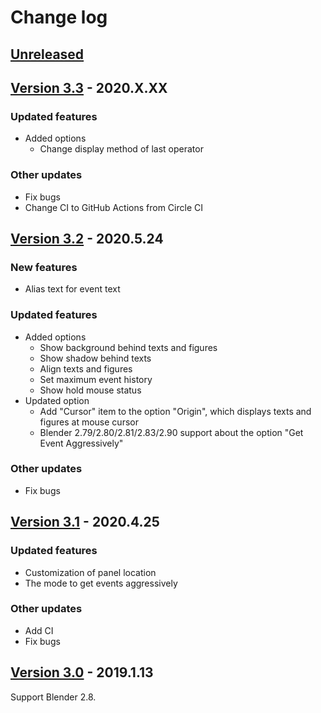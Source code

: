 # Change log


## [Unreleased](https://github.com/nutti/Screencast-Keys/compare/v3.3...master)


## [Version 3.3](https://github.com/nutti/Screencast-Keys/compare/v3.2...v3.3) - 2020.X.XX

### Updated features

* Added options
  * Change display method of last operator


### Other updates

* Fix bugs
* Change CI to GitHub Actions from Circle CI


## [Version 3.2](https://github.com/nutti/Screencast-Keys/compare/v3.1...v3.2) - 2020.5.24

### New features

* Alias text for event text


### Updated features

* Added options
  * Show background behind texts and figures
  * Show shadow behind texts
  * Align texts and figures
  * Set maximum event history
  * Show hold mouse status
* Updated option
  * Add "Cursor" item to the option "Origin", which displays texts and figures at mouse cursor
  * Blender 2.79/2.80/2.81/2.83/2.90 support about the option "Get Event Aggressively"


### Other updates

* Fix bugs


## [Version 3.1](https://github.com/nutti/Screencast-Keys/compare/v3.0...v3.1) - 2020.4.25

### Updated features

* Customization of panel location
* The mode to get events aggressively


### Other updates

* Add CI
* Fix bugs


## [Version 3.0](https://github.com/nutti/Screencast-Keys/compare/7bcc2033343597442157e7eb6dc213056a740c55...v3.0) - 2019.1.13

Support Blender 2.8.
